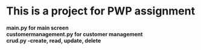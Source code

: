 # This is a project for PWP assignment

**main.py for main screen**<br>
**customermanagement.py for customer management**<br>
**crud.py -create, read, update, delete**
